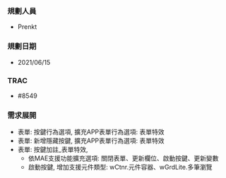 ### <div id="user">規劃人員</div>
* Prenkt

### <div id="updatedate">規劃日期</div>
* 2021/06/15

### <div id="trac">TRAC</div>
* #8549

### <div id="requirement">需求展開</div>
* 表單: 按鍵行為選項, 擴充APP表單行為選項: 表單特效
* 表單: 新增隱藏按鍵, 擴充APP表單行為選項: 表單特效
* 表單: 按鍵加註_表單特效, 
    * 依MAE支援功能擴充選項: 關閉表單、更新欄位、啟動按鍵、更新變數
    * 啟動按鍵, 增加支援元件類型: wCtnr.元件容器、wGrdLite.多筆瀏覽